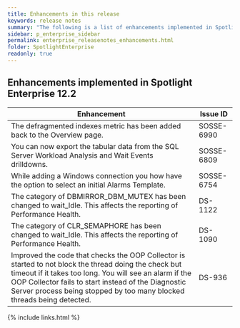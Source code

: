```yaml
---
title: Enhancements in this release
keywords: release notes
summary: "The following is a list of enhancements implemented in Spotlight Enterprise 12.2"
sidebar: p_enterprise_sidebar
permalink: enterprise_releasenotes_enhancements.html
folder: SpotlightEnterprise
readonly: true
---
```



## Enhancements implemented in Spotlight Enterprise 12.2

Enhancement | Issue ID
------------|---------
The defragmented indexes metric has been added back to the Overview page. | SOSSE-6990
You can now export the tabular data from the SQL Server Workload Analysis and Wait Events drilldowns. | SOSSE-6809
While adding a Windows connection you how have the option to select an initial Alarms Template. | SOSSE-6754
The category of DBMIRROR_DBM_MUTEX has been changed to wait_Idle. This affects the reporting of Performance Health. | DS-1122
The category of CLR_SEMAPHORE has been changed to wait_Idle. This affects the reporting of Performance Health. | DS-1090
Improved the code that checks the OOP Collector is started to not block the thread doing the check but timeout if it takes too long. You will see an alarm if the OOP Collector fails to start instead of the Diagnostic Server process being stopped by too many blocked threads being detected. | DS-936



{% include links.html %}
